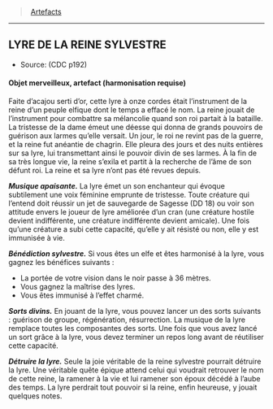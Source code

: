 ﻿> [Artefacts](hd_artifacts.md)

---

## LYRE DE LA REINE SYLVESTRE

- Source: (CDC p192)

#### Objet merveilleux, artefact (harmonisation requise)

Faite d’acajou serti d’or, cette lyre à onze cordes était l’instrument de la reine d’un peuple elfique dont le temps a effacé le nom. La reine jouait de l’instrument pour combattre sa mélancolie quand son roi partait à la bataille. La tristesse de la dame émeut une déesse qui donna de grands pouvoirs de guérison aux larmes qu’elle versait. Un jour, le roi ne revint pas de la guerre, et la reine fut anéantie de chagrin. Elle pleura des jours et des nuits entières sur sa lyre, lui transmettant ainsi le pouvoir divin de ses larmes. À la fin de sa très longue vie, la reine s’exila et partit à la recherche de l’âme de son défunt roi. La reine et sa lyre n’ont pas été revues depuis.

**_Musique apaisante._** La lyre émet un son enchanteur qui évoque subtilement une voix féminine emprunte de tristesse. Toute créature qui l’entend doit réussir un jet de sauvegarde de Sagesse (DD 18) ou voir son attitude envers le joueur de lyre améliorée d’un cran (une créature hostile devient indifférente, une créature indifférente devient amicale). Une fois qu’une créature a subi cette capacité, qu’elle y ait résisté ou non, elle y est immunisée à vie.

**_Bénédiction sylvestre._** Si vous êtes un elfe et êtes harmonisé à la lyre, vous gagnez les bénéfices suivants :

* La portée de votre vision dans le noir passe à 36 mètres.
* Vous gagnez la maîtrise des lyres.
* Vous êtes immunisé à l’effet charmé.

**_Sorts divins._** En jouant de la lyre, vous pouvez lancer un des sorts suivants : guérison de groupe, régénération, résurrection. La musique de la lyre remplace toutes les composantes des sorts. Une fois que vous avez lancé un sort grâce à la lyre, vous devez terminer un repos long avant de réutiliser cette capacité.

**_Détruire la lyre._** Seule la joie véritable de la reine sylvestre pourrait détruire la lyre. Une véritable quête épique attend celui qui voudrait retrouver le nom de cette reine, la ramener à la vie et lui ramener son époux décédé à l’aube des temps. La lyre perdrait tout pouvoir si la reine, enfin heureuse, y jouait quelques notes.

